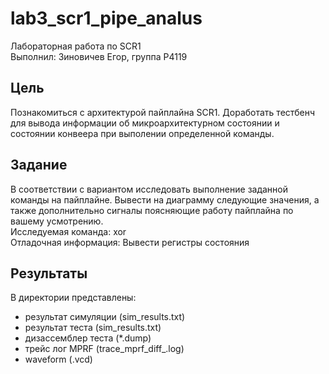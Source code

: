 # lab3_scr1_pipe_analus
Лабораторная работа по SCR1  
Выполнил: Зиновичев Егор, группа P4119  

## Цель
Познакомиться с архитектурой пайплайна SCR1. Доработать тестбенч
для вывода информации об микроархитектурном состоянии и состоянии
конвеера при выполении определенной команды.

## Задание
В соответствии с вариантом исследовать выполнение заданной команды на пайплайне. Вывести на диаграмму следующие значения, а также дополнительно сигналы поясняющие работу пайплайна по вашему усмотрению.  
Исследуемая команда: xor  
Отладочная информация:  Вывести регистры состояния

## Результаты
В директории представлены:
- результат симуляции (sim_results.txt)
- результат теста (sim_results.txt)  
- дизассемблер теста (*.dump)
- трейс лог MPRF (trace_mprf_diff_.log)
- waveform (.vcd)
